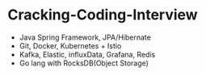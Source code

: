 # Cracking-Coding-Interview

- Java Spring Framework, JPA/Hibernate
- Git, Docker, Kubernetes + Istio
- Kafka, Elastic, influxData, Grafana, Redis
- Go lang with RocksDB(Object Storage)